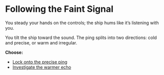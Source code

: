 # Following the Faint Signal
You steady your hands on the controls; the ship hums like it’s listening with you.

You tilt the ship toward the sound. The ping splits into two directions: cold and precise, or warm and irregular.

**Choose:**
- [Lock onto the precise ping](choice-a1.md)
- [Investigate the warmer echo](choice-a2.md)